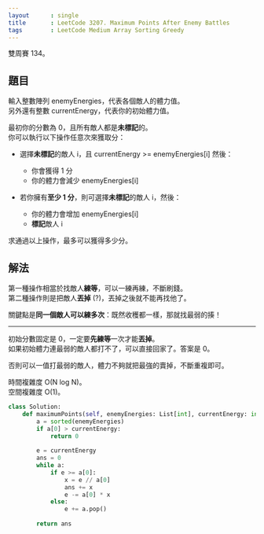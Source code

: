 ```yaml
---
layout      : single
title       : LeetCode 3207. Maximum Points After Enemy Battles
tags        : LeetCode Medium Array Sorting Greedy
---
```

雙周賽 134。

## 題目

輸入整數陣列 enemyEnergies，代表各個敵人的體力值。  
另外還有整數 currentEnergy，代表你的初始體力值。  

最初你的分數為 0，且所有敵人都是**未標記**的。  
你可以執行以下操作任意次來獲取分：  

- 選擇**未標記**的敵人 i，且 currentEnergy >= enemyEnergies[i] 然後：  
  - 你會獲得 1 分  
  - 你的體力會減少 enemyEnergies[i]  

- 若你擁有**至少 1 分**，則可選擇**未標記**的敵人 i，然後：  
  - 你的體力會增加 enemyEnergies[i]  
  - **標記**敵人 i  

求通過以上操作，最多可以獲得多少分。  

## 解法

第一種操作相當於找敵人**練等**，可以一練再練，不斷刷錢。  
第二種操作則是把敵人**丟掉** (?)，丟掉之後就不能再找他了。  

關鍵點是**同一個敵人可以練多次**：既然收穫都一樣，那就找最弱的揍！  

---

初始分數固定是 0，一定要**先練等**一次才能**丟掉**。  
如果初始體力連最弱的敵人都打不了，可以直接回家了。答案是 0。  

否則可以一值打最弱的敵人，體力不夠就把最強的賣掉，不斷重複即可。  

時間複雜度 O(N log N)。  
空間複雜度 O(1)。  

```python
class Solution:
    def maximumPoints(self, enemyEnergies: List[int], currentEnergy: int) -> int:
        a = sorted(enemyEnergies)
        if a[0] > currentEnergy:
            return 0
        
        e = currentEnergy
        ans = 0
        while a:
            if e >= a[0]:
                x = e // a[0]
                ans += x
                e -= a[0] * x
            else:
                e += a.pop()
                
        return ans
```
